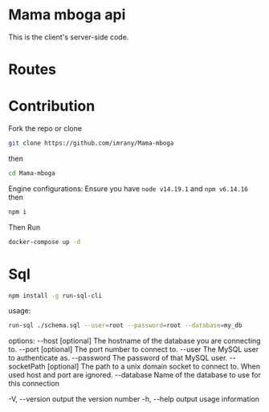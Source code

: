 # Mama mboga api
This is the client's server-side code.

# Routes


# Contribution 
Fork the repo or clone
```bash
git clone https://github.com/imrany/Mama-mboga
```
then 
```bash
cd Mama-mboga
```
Engine configurations:
Ensure you have
`node v14.19.1` 
and 
`npm v6.14.16`
then
```bash
npm i
```

Then Run
```bash 
docker-compose up -d
```
# Sql
```bash
npm install -g run-sql-cli
```
usage:
 ```bash
 run-sql ./schema.sql --user=root --password=root --database=my_db
 ```
 options:
--host [optional] The hostname of the database you are connecting to.
--port [optional] The port number to connect to.
--user The MySQL user to authenticate as.
--password The password of that MySQL user.
--socketPath [optional] The path to a unix domain socket to connect to. When used host and port are ignored.
--database Name of the database to use for this connection

-V, --version output the version number
-h, --help output usage information
